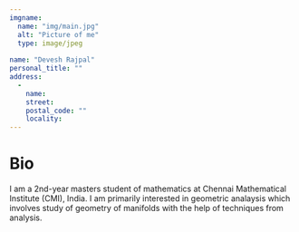 ```yaml
---
imgname: 
  name: "img/main.jpg"
  alt: "Picture of me"
  type: image/jpeg
  
name: "Devesh Rajpal"
personal_title: ""
address: 
  - 
    name: 
    street: 
    postal_code: ""
    locality: 
---
```

# Bio

I am a 2nd-year masters student of mathematics at Chennai Mathematical Institute (CMI), India. I am primarily interested in geometric analaysis which involves study of geometry of manifolds with the help of techniques from analysis. 
